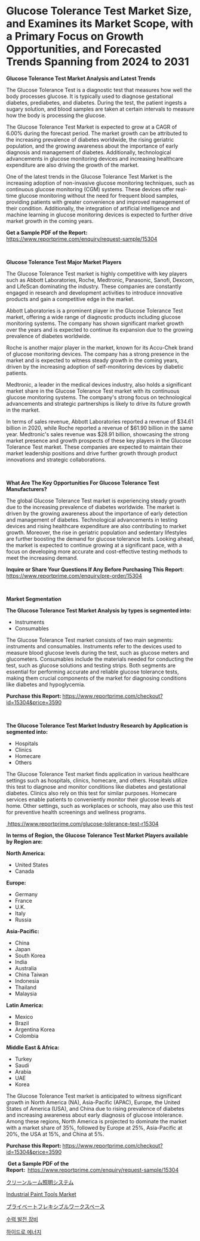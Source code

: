 <p><h1>Glucose Tolerance Test Market Size, and Examines its Market Scope, with a Primary Focus on Growth Opportunities, and Forecasted Trends Spanning from 2024 to 2031</h1></p><p><strong>Glucose Tolerance Test Market Analysis and Latest Trends</strong></p>
<p><p>The Glucose Tolerance Test is a diagnostic test that measures how well the body processes glucose. It is typically used to diagnose gestational diabetes, prediabetes, and diabetes. During the test, the patient ingests a sugary solution, and blood samples are taken at certain intervals to measure how the body is processing the glucose.</p><p>The Glucose Tolerance Test Market is expected to grow at a CAGR of 6.00% during the forecast period. The market growth can be attributed to the increasing prevalence of diabetes worldwide, the rising geriatric population, and the growing awareness about the importance of early diagnosis and management of diabetes. Additionally, technological advancements in glucose monitoring devices and increasing healthcare expenditure are also driving the growth of the market.</p><p>One of the latest trends in the Glucose Tolerance Test Market is the increasing adoption of non-invasive glucose monitoring techniques, such as continuous glucose monitoring (CGM) systems. These devices offer real-time glucose monitoring without the need for frequent blood samples, providing patients with greater convenience and improved management of their condition. Additionally, the integration of artificial intelligence and machine learning in glucose monitoring devices is expected to further drive market growth in the coming years.</p></p>
<p><strong>Get a Sample PDF of the Report:&nbsp;</strong> <a href="https://www.reportprime.com/enquiry/request-sample/15304">https://www.reportprime.com/enquiry/request-sample/15304</a></p>
<p>&nbsp;</p>
<p><strong>Glucose Tolerance Test Major Market Players</strong></p>
<p><p>The Glucose Tolerance Test market is highly competitive with key players such as Abbott Laboratories, Roche, Medtronic, Panasonic, Sanofi, Dexcom, and LifeScan dominating the industry. These companies are constantly engaged in research and development activities to introduce innovative products and gain a competitive edge in the market.</p><p>Abbott Laboratories is a prominent player in the Glucose Tolerance Test market, offering a wide range of diagnostic products including glucose monitoring systems. The company has shown significant market growth over the years and is expected to continue its expansion due to the growing prevalence of diabetes worldwide.</p><p>Roche is another major player in the market, known for its Accu-Chek brand of glucose monitoring devices. The company has a strong presence in the market and is expected to witness steady growth in the coming years, driven by the increasing adoption of self-monitoring devices by diabetic patients.</p><p>Medtronic, a leader in the medical devices industry, also holds a significant market share in the Glucose Tolerance Test market with its continuous glucose monitoring systems. The company's strong focus on technological advancements and strategic partnerships is likely to drive its future growth in the market.</p><p>In terms of sales revenue, Abbott Laboratories reported a revenue of $34.61 billion in 2020, while Roche reported a revenue of $61.90 billion in the same year. Medtronic's sales revenue was $28.91 billion, showcasing the strong market presence and growth prospects of these key players in the Glucose Tolerance Test market. These companies are expected to maintain their market leadership positions and drive further growth through product innovations and strategic collaborations.</p></p>
<p>&nbsp;</p>
<p><strong>What Are The Key Opportunities For Glucose Tolerance Test Manufacturers?</strong></p>
<p><p>The global Glucose Tolerance Test market is experiencing steady growth due to the increasing prevalence of diabetes worldwide. The market is driven by the growing awareness about the importance of early detection and management of diabetes. Technological advancements in testing devices and rising healthcare expenditure are also contributing to market growth. Moreover, the rise in geriatric population and sedentary lifestyles are further boosting the demand for glucose tolerance tests. Looking ahead, the market is expected to continue growing at a significant pace, with a focus on developing more accurate and cost-effective testing methods to meet the increasing demand.</p></p>
<p><strong>Inquire or Share Your Questions If Any Before Purchasing This Report:</strong> <a href="https://www.reportprime.com/enquiry/pre-order/15304">https://www.reportprime.com/enquiry/pre-order/15304</a></p>
<p>&nbsp;</p>
<p><strong>Market Segmentation</strong></p>
<p><strong>The Glucose Tolerance Test Market Analysis by types is segmented into:</strong></p>
<p><ul><li>Instruments</li><li>Consumables</li></ul></p>
<p><p>The Glucose Tolerance Test market consists of two main segments: instruments and consumables. Instruments refer to the devices used to measure blood glucose levels during the test, such as glucose meters and glucometers. Consumables include the materials needed for conducting the test, such as glucose solutions and testing strips. Both segments are essential for performing accurate and reliable glucose tolerance tests, making them crucial components of the market for diagnosing conditions like diabetes and hypoglycemia.</p></p>
<p><strong>Purchase this Report:&nbsp;</strong><a href="https://www.reportprime.com/checkout?id=15304&price=3590">https://www.reportprime.com/checkout?id=15304&price=3590</a></p>
<p>&nbsp;</p>
<p><strong>The Glucose Tolerance Test Market Industry Research by Application is segmented into:</strong></p>
<p><ul><li>Hospitals</li><li>Clinics</li><li>Homecare</li><li>Others</li></ul></p>
<p><p>The Glucose Tolerance Test market finds application in various healthcare settings such as hospitals, clinics, homecare, and others. Hospitals utilize this test to diagnose and monitor conditions like diabetes and gestational diabetes. Clinics also rely on this test for similar purposes. Homecare services enable patients to conveniently monitor their glucose levels at home. Other settings, such as workplaces or schools, may also use this test for preventive health screenings and wellness programs.</p></p>
<p><a href="https://www.reportprime.com/glucose-tolerance-test-r15304">&nbsp;https://www.reportprime.com/glucose-tolerance-test-r15304</a></p>
<p><strong>In terms of Region, the Glucose Tolerance Test Market Players available by Region are:</strong></p>
<p>
    <p> <strong> North America: </strong>
        <ul>
            <li>United States</li>
            <li>Canada</li>
        </ul>
        </p> 
    <p> <strong> Europe: </strong>
        <ul>
            <li>Germany</li>
            <li>France</li>
            <li>U.K.</li>
            <li>Italy</li>
            <li>Russia</li>
        </ul>
        </p> 
    <p> <strong> Asia-Pacific: </strong>
        <ul>
            <li>China</li>
            <li>Japan</li>
            <li>South Korea</li>
            <li>India</li>
            <li>Australia</li>
            <li>China Taiwan</li>
            <li>Indonesia</li>
            <li>Thailand</li>
            <li>Malaysia</li>
        </ul>
        </p> 
    <p> <strong> Latin America: </strong>
        <ul>
            <li>Mexico</li>
            <li>Brazil</li>
            <li>Argentina Korea</li>
            <li>Colombia</li>
        </ul>
        </p> 
    <p> <strong> Middle East & Africa: </strong>
        <ul>
            <li>Turkey</li>
            <li>Saudi</li>
            <li>Arabia</li>
            <li>UAE</li>
            <li>Korea</li>
        </ul>
    </p>
    </p>
<p><p>The Glucose Tolerance Test market is anticipated to witness significant growth in North America (NA), Asia-Pacific (APAC), Europe, the United States of America (USA), and China due to rising prevalence of diabetes and increasing awareness about early diagnosis of glucose intolerance. Among these regions, North America is projected to dominate the market with a market share of 35%, followed by Europe at 25%, Asia-Pacific at 20%, the USA at 15%, and China at 5%.</p></p>
<p><strong>Purchase this Report: </strong><a href="https://www.reportprime.com/checkout?id=15304&price=3590">https://www.reportprime.com/checkout?id=15304&price=3590</a></p>
<p>&nbsp;<strong>Get a Sample PDF of the Report:&nbsp;&nbsp;</strong><a href="https://www.reportprime.com/enquiry/request-sample/15304">https://www.reportprime.com/enquiry/request-sample/15304</a></p>
<p><strong></strong></p>
<p><p><a href="https://github.com/kegley4963/Market-Research-Report-List-1/blob/main/207431381596.md">クリーンルーム照明システム</a></p><p><a href="https://issuu.com/reportprime-2/docs/industrial-paint-tools-market-size-2030.pptx">Industrial Paint Tools Market</a></p><p><a href="https://github.com/FrancoWeber2023/Market-Research-Report-List-1/blob/main/949506381597.md">プライベートフレキシブルワークスペース</a></p><p><a href="https://github.com/AidenReinger/Market-Research-Report-List-1/blob/main/771621676027.md">수력 발전 장비</a></p><p><a href="https://github.com/wallacBahrtyinger567686/Market-Research-Report-List-1/blob/main/566003876026.md">하이드로 에너지</a></p></p>